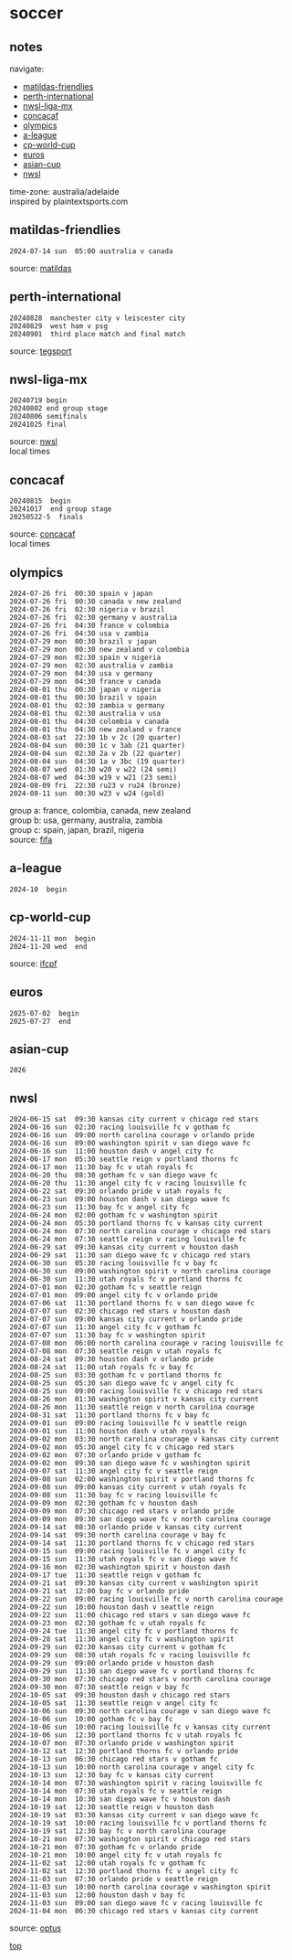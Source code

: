 # soccer

## notes  
navigate:  
- [matildas-friendlies](#matildas-friendlies)  
- [perth-international](#perth-international)  
- [nwsl-liga-mx](#nwsl-liga-mx)  
- [concacaf](#concacaf)  
- [olympics](#olympics)  
- [a-league](#a-league)  
- [cp-world-cup](#cp-world-cup)  
- [euros](#euros)  
- [asian-cup](#asian-cup)  
- [nwsl](#nwsl)  

time-zone: australia/adelaide  
inspired by plaintextsports.com  

## matildas-friendlies  
~~~~~~
2024-07-14 sun  05:00 australia v canada  
~~~~~~

source: [matildas](https://www.matildas.com.au/fixtures#!/t6231)  

## perth-international
~~~~~~
20240828  manchester city v leiscester city  
20240829  west ham v psg  
20240901  third place match and final match  
~~~~~~

source: [tegsport](https://tegsport.com.au/event/perth-international-football-cup/)  

## nwsl-liga-mx  
~~~~~~
20240719 begin  
20240802 end group stage  
20240806 semifinals  
20241025 final  
~~~~~~

source: [nwsl](https://www.nwslsoccer.com/nwsl-x-liga-mx-femenil-summer-cup)  
local times  

## concacaf
~~~~~~
20240815  begin
20241017  end group stage
20250522-5  finals
~~~~~~

source: [concacaf](https://www.concacaf.com/w-champions-cup/news/concacaf-announces-schedule-for-inaugural-concacaf-w-champions-cup/)  
local times  


## olympics  
~~~~~~
2024-07-26 fri  00:30 spain v japan  
2024-07-26 fri  00:30 canada v new zealand  
2024-07-26 fri  02:30 nigeria v brazil  
2024-07-26 fri  02:30 germany v australia  
2024-07-26 fri  04:30 france v colombia  
2024-07-26 fri  04:30 usa v zambia  
2024-07-29 mon  00:30 brazil v japan  
2024-07-29 mon  00:30 new zealand v colombia  
2024-07-29 mon  02:30 spain v nigeria  
2024-07-29 mon  02:30 australia v zambia  
2024-07-29 mon  04:30 usa v germany  
2024-07-29 mon  04:30 france v canada  
2024-08-01 thu  00:30 japan v nigeria  
2024-08-01 thu  00:30 brazil v spain  
2024-08-01 thu  02:30 zambia v germany  
2024-08-01 thu  02:30 australia v usa  
2024-08-01 thu  04:30 colombia v canada  
2024-08-01 thu  04:30 new zealand v france  
2024-08-03 sat  22:30 1b v 2c (20 quarter)  
2024-08-04 sun  00:30 1c v 3ab (21 quarter)  
2024-08-04 sun  02:30 2a v 2b (22 quarter)  
2024-08-04 sun  04:30 1a v 3bc (19 quarter)  
2024-08-07 wed  01:30 w20 v w22 (24 semi)  
2024-08-07 wed  04:30 w19 v w21 (23 semi)  
2024-08-09 fri  22:30 ru23 v ru24 (bronze)  
2024-08-11 sun  00:30 w23 v w24 (gold)  
~~~~~~

group a: france, colombia, canada, new zealand  
group b: usa, germany, australia, zambia  
group c: spain, japan, brazil, nigeria  
source: [fifa](https://www.fifa.com/fifaplus/en/tournaments/olympicgames/paris2024/womens/scores-fixtures)  

## a-league
~~~~~~
2024-10  begin
~~~~~~

## cp-world-cup  
~~~~~~
2024-11-11 mon  begin  
2024-11-20 wed  end  
~~~~~~

source: [ifcpf](https://www.ifcpf.com/tournaments)  

## euros
~~~~~~
2025-07-02  begin
2025-07-27  end
~~~~~~

## asian-cup
~~~~~~
2026
~~~~~~

## nwsl  
~~~~~~
2024-06-15 sat  09:30 kansas city current v chicago red stars  
2024-06-16 sun  02:30 racing louisville fc v gotham fc  
2024-06-16 sun  09:00 north carolina courage v orlando pride  
2024-06-16 sun  09:00 washington spirit v san diego wave fc  
2024-06-16 sun  11:00 houston dash v angel city fc  
2024-06-17 mon  05:30 seattle reign v portland thorns fc  
2024-06-17 mon  11:30 bay fc v utah royals fc  
2024-06-20 thu  08:30 gotham fc v san diego wave fc  
2024-06-20 thu  11:30 angel city fc v racing louisville fc  
2024-06-22 sat  09:30 orlando pride v utah royals fc  
2024-06-23 sun  09:00 houston dash v san diego wave fc  
2024-06-23 sun  11:30 bay fc v angel city fc  
2024-06-24 mon  02:00 gotham fc v washington spirit  
2024-06-24 mon  05:30 portland thorns fc v kansas city current  
2024-06-24 mon  07:30 north carolina courage v chicago red stars  
2024-06-24 mon  07:30 seattle reign v racing louisville fc  
2024-06-29 sat  09:30 kansas city current v houston dash  
2024-06-29 sat  11:30 san diego wave fc v chicago red stars  
2024-06-30 sun  05:30 racing louisville fc v bay fc  
2024-06-30 sun  09:00 washington spirit v north carolina courage  
2024-06-30 sun  11:30 utah royals fc v portland thorns fc  
2024-07-01 mon  02:30 gotham fc v seattle reign  
2024-07-01 mon  09:00 angel city fc v orlando pride  
2024-07-06 sat  11:30 portland thorns fc v san diego wave fc  
2024-07-07 sun  02:30 chicago red stars v houston dash  
2024-07-07 sun  09:00 kansas city current v orlando pride  
2024-07-07 sun  11:30 angel city fc v gotham fc  
2024-07-07 sun  11:30 bay fc v washington spirit  
2024-07-08 mon  06:00 north carolina courage v racing louisville fc  
2024-07-08 mon  07:30 seattle reign v utah royals fc  
2024-08-24 sat  09:30 houston dash v orlando pride  
2024-08-24 sat  11:00 utah royals fc v bay fc  
2024-08-25 sun  03:30 gotham fc v portland thorns fc  
2024-08-25 sun  05:30 san diego wave fc v angel city fc  
2024-08-25 sun  09:00 racing louisville fc v chicago red stars  
2024-08-26 mon  01:30 washington spirit v kansas city current  
2024-08-26 mon  11:30 seattle reign v north carolina courage  
2024-08-31 sat  11:30 portland thorns fc v bay fc  
2024-09-01 sun  09:00 racing louisville fc v seattle reign  
2024-09-01 sun  11:00 houston dash v utah royals fc  
2024-09-02 mon  03:30 north carolina courage v kansas city current  
2024-09-02 mon  05:30 angel city fc v chicago red stars  
2024-09-02 mon  07:30 orlando pride v gotham fc  
2024-09-02 mon  09:30 san diego wave fc v washington spirit  
2024-09-07 sat  11:30 angel city fc v seattle reign  
2024-09-08 sun  02:00 washington spirit v portland thorns fc  
2024-09-08 sun  09:00 kansas city current v utah royals fc  
2024-09-08 sun  11:30 bay fc v racing louisville fc  
2024-09-09 mon  02:30 gotham fc v houston dash  
2024-09-09 mon  07:30 chicago red stars v orlando pride  
2024-09-09 mon  09:30 san diego wave fc v north carolina courage  
2024-09-14 sat  08:30 orlando pride v kansas city current  
2024-09-14 sat  09:30 north carolina courage v bay fc  
2024-09-14 sat  11:30 portland thorns fc v chicago red stars  
2024-09-15 sun  09:00 racing louisville fc v angel city fc  
2024-09-15 sun  11:30 utah royals fc v san diego wave fc  
2024-09-16 mon  02:30 washington spirit v houston dash  
2024-09-17 tue  11:30 seattle reign v gotham fc  
2024-09-21 sat  09:30 kansas city current v washington spirit  
2024-09-21 sat  12:00 bay fc v orlando pride  
2024-09-22 sun  09:00 racing louisville fc v north carolina courage  
2024-09-22 sun  10:00 houston dash v seattle reign  
2024-09-22 sun  11:00 chicago red stars v san diego wave fc  
2024-09-23 mon  02:30 gotham fc v utah royals fc  
2024-09-24 tue  11:30 angel city fc v portland thorns fc  
2024-09-28 sat  11:30 angel city fc v washington spirit  
2024-09-29 sun  02:30 kansas city current v gotham fc  
2024-09-29 sun  08:30 utah royals fc v racing louisville fc  
2024-09-29 sun  09:00 orlando pride v houston dash  
2024-09-29 sun  11:30 san diego wave fc v portland thorns fc  
2024-09-30 mon  07:30 chicago red stars v north carolina courage  
2024-09-30 mon  07:30 seattle reign v bay fc  
2024-10-05 sat  09:30 houston dash v chicago red stars  
2024-10-05 sat  11:30 seattle reign v angel city fc  
2024-10-06 sun  09:30 north carolina courage v san diego wave fc  
2024-10-06 sun  10:00 gotham fc v bay fc  
2024-10-06 sun  10:00 racing louisville fc v kansas city current  
2024-10-06 sun  12:30 portland thorns fc v utah royals fc  
2024-10-07 mon  07:30 orlando pride v washington spirit  
2024-10-12 sat  12:30 portland thorns fc v orlando pride  
2024-10-13 sun  06:30 chicago red stars v gotham fc  
2024-10-13 sun  10:00 north carolina courage v angel city fc  
2024-10-13 sun  12:30 bay fc v kansas city current  
2024-10-14 mon  07:30 washington spirit v racing louisville fc  
2024-10-14 mon  07:30 utah royals fc v seattle reign  
2024-10-14 mon  10:30 san diego wave fc v houston dash  
2024-10-19 sat  12:30 seattle reign v houston dash  
2024-10-19 sat  03:30 kansas city current v san diego wave fc  
2024-10-19 sat  10:00 racing louisville fc v portland thorns fc  
2024-10-19 sat  12:30 bay fc v north carolina courage  
2024-10-21 mon  07:30 washington spirit v chicago red stars  
2024-10-21 mon  07:30 gotham fc v orlando pride  
2024-10-21 mon  10:00 angel city fc v utah royals fc  
2024-11-02 sat  12:00 utah royals fc v gotham fc  
2024-11-02 sat  12:30 portland thorns fc v angel city fc  
2024-11-03 sun  07:30 orlando pride v seattle reign  
2024-11-03 sun  10:00 north carolina courage v washington spirit  
2024-11-03 sun  12:00 houston dash v bay fc  
2024-11-03 sun  09:00 san diego wave fc v racing louisville fc  
2024-11-04 mon  06:30 chicago red stars v kansas city current  
~~~~~~

source: [optus](https://sport.optus.com.au/nwsl/fixtures)  

[top](#notes)  

